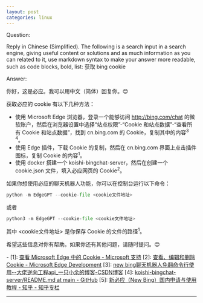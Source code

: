 ```yaml
---
layout: post
categories: linux
---
```

Question:

Reply in Chinese (Simplified).
The following is a search input in a search engine, giving useful content or solutions and as much information as you can related to it, use markdown syntax to make your answer more readable, such as code blocks, bold, list:
获取 bing cookie

Answer:

你好，这是必应。我可以用中文（简体）回复你。😊

获取必应的 cookie 有以下几种方法：

- 使用 Microsoft Edge 浏览器，登录一个能够访问 http://bing.com/chat 的微软账户，然后在浏览器设置中选择“站点权限”-“Cookie 和站点数据”-“查看所有 Cookie 和站点数据”，找到 cn.bing.com 的 Cookie，复制其中的内容<sup>3</sup> <sup>4</sup>。
- 使用 Edge 插件，下载 Cookie 的复制，然后在 cn.bing.com 界面上点击插件图标，复制 Cookie 的内容<sup>1</sup>。
- 使用 docker 搭建一个 koishi-bingchat-server，然后在创建一个 cookie.json 文件，填入必应网页的 Cookie<sup>2</sup>。

如果你想使用必应的聊天机器人功能，你可以在控制台运行以下命令：

```python
python -m EdgeGPT --cookie-file <cookie文件地址>
```

或者

```python
python3 -m EdgeGPT --cookie-file <cookie文件地址>
```

其中 <cookie文件地址> 是你保存 Cookie 的文件的路径<sup>1</sup>。

希望这些信息对你有帮助。如果你还有其他问题，请随时提问。😊

\-
\[1]: [查看 Microsoft Edge 中的 Cookie - Microsoft 支持](https://support.microsoft.com/zh-cn/topic/%E6%9F%A5%E7%9C%8B-microsoft-edge-%E4%B8%AD%E7%9A%84-cookie-a7d95376-f2cd-8e4a-25dc-1de753474879)
\[2]: [查看、编辑和删除 Cookie - Microsoft Edge Development](https://learn.microsoft.com/zh-cn/microsoft-edge/devtools-guide-chromium/storage/cookies)
\[3]: [new bing聊天机器人免翻命令行使用--大佬逆向工程api_一只小余的博客-CSDN博客](https://blog.csdn.net/qq_56717234/article/details/129535372)
\[4]: [koishi-bingchat-server/README.md at main - GitHub](https://github.com/D-Jy-lab/koishi-bingchat-server/blob/main/README.md)
\[5]: [新必应（New Bing）国内申请与使用教程 - 知乎 - 知乎专栏](https://zhuanlan.zhihu.com/p/610357647)

<hr/>

